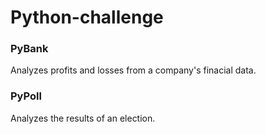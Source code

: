 # Python-challenge

### PyBank 

Analyzes profits and losses from a company's finacial data.


### PyPoll

Analyzes the results of an election.